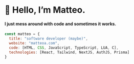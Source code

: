 # 👋  Hello, I’m Matteo.
#### I just mess around with code and sometimes it works.

```javascript
const matteo = {
  title: "software developer (maybe)",
  website: "matteoa.com",
  code: [HTML, CSS, JavaScript, TypeScript, LUA, C],
  technologies: [React, Tailwind, NextJS, AuthJS, Prisma]
}
```
